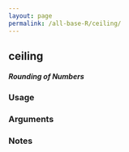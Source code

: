 ```yaml
---
layout: page
permalink: /all-base-R/ceiling/
---
```


## __ceiling__

#### _Rounding of Numbers_

### Usage

### Arguments

### Notes
